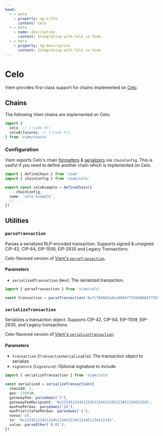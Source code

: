 ```yaml
---
head:
  - - meta
    - property: og:title
      content: Celo
  - - meta
    - name: description
      content: Integrating with Celo in Viem
  - - meta
    - property: og:description
      content: Integrating with Celo in Viem
---
```


# Celo

Viem provides first-class support for chains implemented on [Celo](https://celo.org/).

## Chains

The following Viem chains are implemented on Celo:

```ts
import {
  celo, // [!code hl]
  celoAlfajores, // [!code hl]
} from 'viem/chains'
```

### Configuration

Viem exports Celo's chain [formatters](/docs/chains/formatters) & [serializers](/docs/chains/serializers) via `chainConfig`. This is useful if you need to define another chain which is implemented on Celo.

```ts
import { defineChain } from 'viem'
import { chainConfig } from 'viem/celo'

export const celoExample = defineChain({
  ...chainConfig,
  name: 'Celo Example',
  // ...
})
```

## Utilities

### `parseTransaction`

Parses a serialized RLP-encoded transaction. Supports signed & unsigned CIP-42, CIP-64, EIP-1559, EIP-2930 and Legacy Transactions.

Celo-flavored version of [Viem's `parseTransaction`](/docs/utilities/parseTransaction).

#### Parameters

- `serializedTransaction` (`Hex`): The serialized transaction.

```ts
import { parseTransaction } from 'viem/celo'

const transaction = parseTransaction('0x7cf84682a4ec80847735940084773594008094765de816845861e75a25fca122bb6898b8b1282a808094f39fd6e51aad88f6f4ce6ab8827279cfffb92266880de0b6b3a764000080c0')
```

### `serializeTransaction`

Serializes a transaction object. Supports CIP-42, CIP-64, EIP-1559, EIP-2930, and Legacy transactions.

Celo-flavored version of [Viem's `serializeTransaction`](/docs/utilities/serializeTransaction).

#### Parameters

- `transaction` (`TransactionSerializable`): The transaction object to serialize.
- `signature` (`Signature`): Optional signature to include.

```ts
import { serializeTransaction } from 'viem/celo'

const serialized = serializeTransaction({
  chainId: 1,
  gas: 21001n,
  gatewayFee: parseGwei('3'),
  gatewayFeeRecipient: '0x1234512345123451234512345123451234512345',
  maxFeePerGas: parseGwei('20'),
  maxPriorityFeePerGas: parseGwei('2'),
  nonce: 69,
  to: '0x1234512345123451234512345123451234512345',
  value: parseEther('0.01'),
})
```
